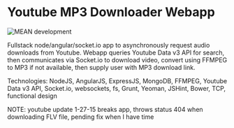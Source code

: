 Youtube MP3 Downloader Webapp
===========================
![MEAN development](https://raw.githubusercontent.com/jamding/downloadYoutubeMP3s/master/meanstack.jpg)


Fullstack node/angular/socket.io app to asynchronously request audio downloads from Youtube. Webapp queries Youtube Data v3 API for search, then communicates via Socket.io to download video, convert using FFMPEG to MP3 if not available, then supply user with MP3 download link.

Technologies: NodeJS, AngularJS, ExpressJS, MongoDB, FFMPEG, Youtube Data v3 API, Socket.io, websockets, fs, Grunt, Yeoman, JSHint, Bower, TCP, functional design


NOTE: youtube update 1-27-15 breaks app, throws status 404 when downloading FLV file, pending fix when I have time
